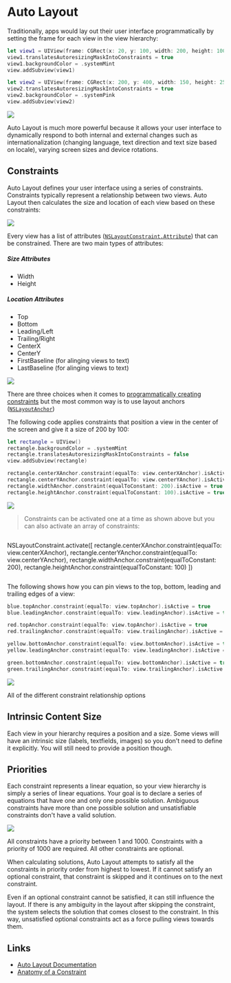 # Auto Layout

Traditionally, apps would lay out their user interface programmatically by setting the frame for each view in the view hierarchy:

```swift
let view1 = UIView(frame: CGRect(x: 20, y: 100, width: 200, height: 100))
view1.translatesAutoresizingMaskIntoConstraints = true
view1.backgroundColor = .systemMint
view.addSubview(view1)

let view2 = UIView(frame: CGRect(x: 200, y: 400, width: 150, height: 250))
view2.translatesAutoresizingMaskIntoConstraints = true
view2.backgroundColor = .systemPink
view.addSubview(view2)
```

![](images/0.png)

Auto Layout is much more powerful because it allows your user interface to dynamically respond to both internal and external changes such as internationalization (changing language, text direction and text size based on locale), varying screen sizes and device rotations.


## Constraints

Auto Layout defines your user interface using a series of constraints. Constraints typically represent a relationship between two views. Auto Layout then calculates the size and location of each view based on these constraints: 

![](images/1.png)

Every view has a list of attributes ([`NSLayoutConstraint.Attribute`](https://developer.apple.com/documentation/uikit/nslayoutconstraint/attribute)) that can be constrained. There are two main types of attributes:

##### Size Attributes

* Width
* Height

##### Location Attributes

* Top
* Bottom
* Leading/Left
* Trailing/Right
* CenterX
* CenterY
* FirstBaseline (for alinging views to text)
* LastBaseline (for alinging views to text)

![](images/2.png)

There are three choices when it comes to [programmatically creating constraints](https://developer.apple.com/library/archive/documentation/UserExperience/Conceptual/AutolayoutPG/ProgrammaticallyCreatingConstraints.html) but the most common way is to use layout anchors ([`NSLayoutAnchor`](https://developer.apple.com/documentation/appkit/nslayoutanchor))

The following code applies constraints that position a view in the center of the screen and give it a size of 200 by 100:

```swift
let rectangle = UIView()
rectangle.backgroundColor = .systemMint
rectangle.translatesAutoresizingMaskIntoConstraints = false
view.addSubview(rectangle)

rectangle.centerXAnchor.constraint(equalTo: view.centerXAnchor).isActive = true
rectangle.centerYAnchor.constraint(equalTo: view.centerYAnchor).isActive = true
rectangle.widthAnchor.constraint(equalToConstant: 200).isActive = true
rectangle.heightAnchor.constraint(equalToConstant: 100).isActive = true
```
![](images/4.png)

> Constraints can be activated one at a time as shown above but you can also activate an array of constraints:

> ```swift
NSLayoutConstraint.activate([
    rectangle.centerXAnchor.constraint(equalTo: view.centerXAnchor),
    rectangle.centerYAnchor.constraint(equalTo: view.centerYAnchor),
    rectangle.widthAnchor.constraint(equalToConstant: 200),
    rectangle.heightAnchor.constraint(equalToConstant: 100)
])
>```

The following shows how you can pin views to the top, bottom, leading and trailing edges of a view:

```swift
blue.topAnchor.constraint(equalTo: view.topAnchor).isActive = true
blue.leadingAnchor.constraint(equalTo: view.leadingAnchor).isActive = true

red.topAnchor.constraint(equalTo: view.topAnchor).isActive = true
red.trailingAnchor.constraint(equalTo: view.trailingAnchor).isActive = true

yellow.bottomAnchor.constraint(equalTo: view.bottomAnchor).isActive = true
yellow.leadingAnchor.constraint(equalTo: view.leadingAnchor).isActive = true

green.bottomAnchor.constraint(equalTo: view.bottomAnchor).isActive = true
green.trailingAnchor.constraint(equalTo: view.trailingAnchor).isActive = true
```
![](images/5.png)

All of the different constraint relationship options

## Intrinsic Content Size

Each view in your hierarchy requires a position and a size. Some views will have an intrinsic size (labels, textfields, images) so you don't need to define it explicitly. You will still need to provide a position though.

## Priorities

Each constraint represents a linear equation, so your view hierarchy is simply a series of linear equations. Your goal is to declare a series of equations that have one and only one possible solution. Ambiguous constraints have more than one possible solution and unsatisfiable constraints don't have a valid solution.

![](images/3.png)

All constraints have a priority between 1 and 1000. Constraints with a priority of 1000 are required. All other constraints are optional.

When calculating solutions, Auto Layout attempts to satisfy all the constraints in priority order from highest to lowest. If it cannot satisfy an optional constraint, that constraint is skipped and it continues on to the next constraint.

Even if an optional constraint cannot be satisfied, it can still influence the layout. If there is any ambiguity in the layout after skipping the constraint, the system selects the solution that comes closest to the constraint. In this way, unsatisfied optional constraints act as a force pulling views towards them.

## Links
* [Auto Layout Documentation](https://developer.apple.com/library/archive/documentation/UserExperience/Conceptual/AutolayoutPG/)
* [Anatomy of a Constraint](https://developer.apple.com/library/archive/documentation/UserExperience/Conceptual/AutolayoutPG/AnatomyofaConstraint.html)